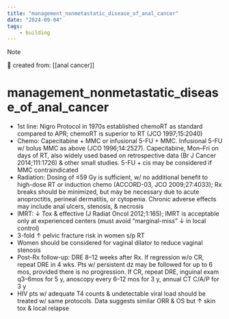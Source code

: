 ```yaml
---
title: "management_nonmetastatic_disease_of_anal_cancer"
date: "2024-09-04"
tags:
    - building
---
```


> [!NOTE]
> 🌱 created from: [[anal cancer]]

# management_nonmetastatic_disease_of_anal_cancer

- 1st line: Nigro Protocol in 1970s established chemoRT as standard compared to APR; chemoRT is superior to RT (JCO 1997;15:2040)
- Chemo: Capecitabine + MMC or infusional 5-FU + MMC. Infusional 5-FU w/ bolus MMC as above (JCO 1996;14:2527). Capecitabine, Mon–Fri on days of RT, also widely used based on retrospective data (Br J Cancer 2014;111:1726) & other small studies. 5-FU + cis may be considered if MMC contraindicated
- Radiation: Dosing of ≤59 Gy is sufficient, w/ no additional benefit to high-dose RT or induction chemo (ACCORD-03, JCO 2009;27:4033); Rx breaks should be minimized, but may be necessary due to acute anoproctitis, perineal dermatitis, or cytopenia. Chronic adverse effects may include anal ulcers, stenosis, & necrosis
- IMRT: ↓ Tox & effective (J Radiat Oncol 2012;1:165); IMRT is acceptable only at experienced centers (must avoid “marginal-miss” ↓ in local control)
- 3-fold ↑ pelvic fracture risk in women s/p RT
- Women should be considered for vaginal dilator to reduce vaginal stenosis
- Post-Rx follow-up: DRE 8–12 weeks after Rx. If regression w/o CR, repeat DRE in 4 wks. Pts w/ persistent dz may be followed for up to 6 mos, provided there is no progression. If CR, repeat DRE, inguinal exam q3–6mos for 5 y, anoscopy every 6–12 mos for 3 y, annual CT C/A/P for 3 y
- HIV pts w/ adequate T4 counts & undetectable viral load should be treated w/ same protocols. Data suggests similar ORR & OS but ↑ skin tox & local relapse

